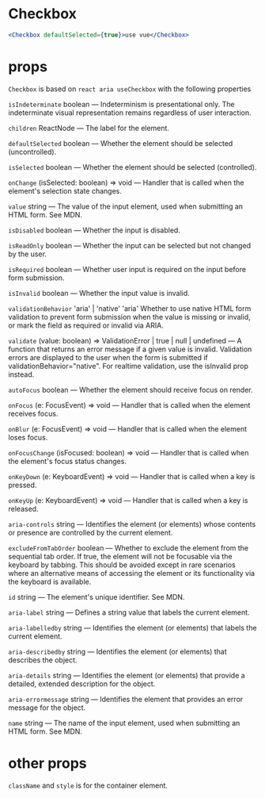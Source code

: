 # Checkbox
```jsx
<Checkbox defaultSelected={true}>use vue</Checkbox>
```
# props
`Checkbox` is based on `react aria useCheckbox` with the following properties

`isIndeterminate`
boolean
—
Indeterminism is presentational only. The indeterminate visual representation remains regardless of user interaction.

`children`
ReactNode
—
The label for the element.

`defaultSelected`
boolean
—
Whether the element should be selected (uncontrolled).

`isSelected`
boolean
—
Whether the element should be selected (controlled).

`onChange`
(isSelected: boolean) => void
—
Handler that is called when the element's selection state changes.

`value`
string
—
The value of the input element, used when submitting an HTML form. See MDN.

`isDisabled`
boolean
—
Whether the input is disabled.

`isReadOnly`
boolean
—
Whether the input can be selected but not changed by the user.

`isRequired`
boolean
—
Whether user input is required on the input before form submission.

`isInvalid`
boolean
—
Whether the input value is invalid.

`validationBehavior`
'aria' | 'native'
'aria'
Whether to use native HTML form validation to prevent form submission when the value is missing or invalid, or mark the field as required or invalid via ARIA.

`validate`
(value: boolean) => ValidationError
  | true
  | null
  | undefined
—
A function that returns an error message if a given value is invalid. Validation errors are displayed to the user when the form is submitted if validationBehavior="native". For realtime validation, use the isInvalid prop instead.

`autoFocus`
boolean
—
Whether the element should receive focus on render.

`onFocus`
(e: FocusEvent<Target>) => void
—
Handler that is called when the element receives focus.

`onBlur`
(e: FocusEvent<Target>) => void
—
Handler that is called when the element loses focus.

`onFocusChange`
(isFocused: boolean) => void
—
Handler that is called when the element's focus status changes.

`onKeyDown`
(e: KeyboardEvent) => void
—
Handler that is called when a key is pressed.

`onKeyUp`
(e: KeyboardEvent) => void
—
Handler that is called when a key is released.

`aria-controls`
string
—
Identifies the element (or elements) whose contents or presence are controlled by the current element.

`excludeFromTabOrder`
boolean
—
Whether to exclude the element from the sequential tab order. If true, the element will not be focusable via the keyboard by tabbing. This should be avoided except in rare scenarios where an alternative means of accessing the element or its functionality via the keyboard is available.

`id`
string
—
The element's unique identifier. See MDN.

`aria-label`
string
—
Defines a string value that labels the current element.

`aria-labelledby`
string
—
Identifies the element (or elements) that labels the current element.

`aria-describedby`
string
—
Identifies the element (or elements) that describes the object.

`aria-details`
string
—
Identifies the element (or elements) that provide a detailed, extended description for the object.

`aria-errormessage`
string
—
Identifies the element that provides an error message for the object.

`name`
string
—
The name of the input element, used when submitting an HTML form. See MDN.

# other props
`className` and `style` is for the container element.